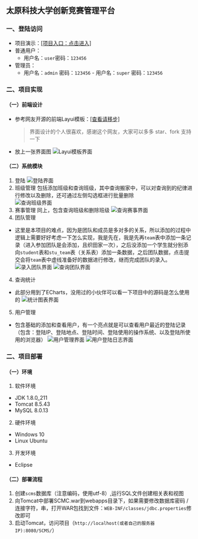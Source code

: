 ## 太原科技大学创新竞赛管理平台
###  一、登陆访问
- 项目演示：[[项目入口：点击进入]](http://101.200.47.217:8080/SCMS/)
- 普通用户：
   - 用户名：`user`密码：`123456`
- 管理员：
   - 用户名：`admin`  密码：`123456`
    		- 用户名：`super`  密码：`123456`

### 二、项目实现
#### （一）前端设计
- 参考网友开源的前端Layui模板：[[查看请移步]](https://gitee.com/zhongshaofa/layuimini)
  > 界面设计的个人很喜欢，感谢这个网友，大家可以多多 star、fork 支持一下

- 放上一张界面图
	![Layui模板界面](https://gitee.com/fly-liuhao/Image/raw/master/SCMS/LayuiTemplate.png)

####  （二）系统模块
1. 登陆
	![登陆界面](https://gitee.com/fly-liuhao/Image/raw/master/SCMS/login.png)
2. 班级管理
	包括添加班级和查询班级，其中查询搬家中，可以对查询到的纪律进行修改以及删除，还可通过左侧勾选框进行批量删除	
	![查询班级界面](https://gitee.com/fly-liuhao/Image/raw/master/SCMS/findclass.png)
2. 赛事管理
	同上，包含查询班级和删除班级
	![查询赛事界面](https://gitee.com/fly-liuhao/Image/raw/master/SCMS/competition.png)
3. 团队管理
- 这里是本项目的难点，因为是团队和成员是多对多的关系，所以添加的过程中逻辑上需要好好考虑一下怎么实现，我是先在，我是先再`team`表中添加一条记录（进入参加团队是会添加，且织田家一次），之后没添加一个学生就分别添向`student`表和`stu_team`表（关系表）添加一条数据，之后团队数据，点击提交会将`team`表中虚线准备好的数据进行修改，继而完成团队的录入。
	![录入团队界面](https://gitee.com/fly-liuhao/Image/raw/master/SCMS/addteam.png)
	![查询团队界面](https://gitee.com/fly-liuhao/Image/raw/master/SCMS/finteam.png)
4. 查询统计
- 此部分用到了ECharts，没用过的小伙伴可以看一下项目中的源码是怎么使用的
	![统计图表界面](https://gitee.com/fly-liuhao/Image/raw/master/SCMS/statistic.png)
5. 用户管理
- 包含基础的添加和查看用户，有一个亮点就是可以查看用户最近的登陆记录（包含：登陆IP、登陆地点、登陆时间、登陆使用的操作系统、以及登陆所使用的浏览器）
  ![用户管理界面](https://gitee.com/fly-liuhao/Image/raw/master/SCMS/user.png)
  ![用户登陆日志界面](https://gitee.com/fly-liuhao/Image/raw/master/SCMS/loginlog.png)


### 二、项目部署
#### （一）环境
1. 软件环境
- JDK 1.8.0_211
- Tomcat 8.5.43
- MySQL 8.0.13
2. 硬件环境
- Windows 10
- Linux Ubuntu
3. 开发环境
- Eclipse

#### （二）部署流程
1. 创建`scms`数据库（注意编码，使用utf-8）,运行SQL文件创建相关表和视图
2. 向Tomcat中部署SCMC.war到webapps目录下，如果需要修改数据库密码 / 连接字符，串，打开WAR包找到文件：`WEB-INF/classes/jdbc.properties`修改即可
3. 启动Tomcat，访问项目（`http://localhost(或者自己的服务器IP):8080/SCMS/`）

